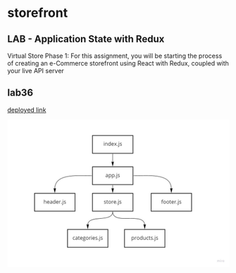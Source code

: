 # storefront

## LAB - Application State with Redux

Virtual Store Phase 1: For this assignment, you will be starting the process of creating an e-Commerce storefront using React with Redux, coupled with your live API server

## lab36

[deployed link](https://60d8a92b7426f4000b2b7f7b--fervent-edison-d0cf00.netlify.app)

![UML Lab36](assest/lab36.jpg)
